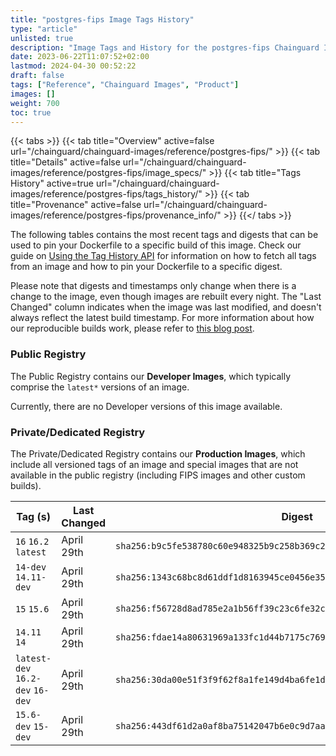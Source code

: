 ```yaml
---
title: "postgres-fips Image Tags History"
type: "article"
unlisted: true
description: "Image Tags and History for the postgres-fips Chainguard Image"
date: 2023-06-22T11:07:52+02:00
lastmod: 2024-04-30 00:52:22
draft: false
tags: ["Reference", "Chainguard Images", "Product"]
images: []
weight: 700
toc: true
---
```


{{< tabs >}}
{{< tab title="Overview" active=false url="/chainguard/chainguard-images/reference/postgres-fips/" >}}
{{< tab title="Details" active=false url="/chainguard/chainguard-images/reference/postgres-fips/image_specs/" >}}
{{< tab title="Tags History" active=true url="/chainguard/chainguard-images/reference/postgres-fips/tags_history/" >}}
{{< tab title="Provenance" active=false url="/chainguard/chainguard-images/reference/postgres-fips/provenance_info/" >}}
{{</ tabs >}}

The following tables contains the most recent tags and digests that can be used to pin your Dockerfile to a specific build of this image. Check our guide on [Using the Tag History API](/chainguard/chainguard-images/using-the-tag-history-api/) for information on how to fetch all tags from an image and how to pin your Dockerfile to a specific digest.

Please note that digests and timestamps only change when there is a change to the image, even though images are rebuilt every night. The "Last Changed" column indicates when the image was last modified, and doesn't always reflect the latest build timestamp. For more information about how our reproducible builds work, please refer to [this blog post](https://www.chainguard.dev/unchained/reproducing-chainguards-reproducible-image-builds).

### Public Registry
The Public Registry contains our **Developer Images**, which typically comprise the `latest*` versions of an image.

Currently, there are no Developer versions of this image available.

### Private/Dedicated Registry
The Private/Dedicated Registry contains our **Production Images**, which include all versioned tags of an image and special images that are not available in the public registry (including FIPS images and other custom builds).

| Tag (s)                           | Last Changed | Digest                                                                    |
|-----------------------------------|--------------|---------------------------------------------------------------------------|
|  `16` `16.2` `latest`             | April 29th   | `sha256:b9c5fe538780c60e948325b9c258b369c263514ac2e90d26d34044606ca12344` |
|  `14-dev` `14.11-dev`             | April 29th   | `sha256:1343c68bc8d61ddf1d8163945ce0456e353962a7d261de1a4e6427929eb9e5e6` |
|  `15` `15.6`                      | April 29th   | `sha256:f56728d8ad785e2a1b56ff39c23c6fe32c2ce8099ad171dcd90ce58e425156bb` |
|  `14.11` `14`                     | April 29th   | `sha256:fdae14a80631969a133fc1d44b7175c7695f7b10bf7cecc35d486b4b16ea9df2` |
|  `latest-dev` `16.2-dev` `16-dev` | April 29th   | `sha256:30da00e51f3f9f62f8a1fe149d4ba6fe1d9bbdfda50ee5c6aa8a5489a0273497` |
|  `15.6-dev` `15-dev`              | April 29th   | `sha256:443df61d2a0af8ba75142047b6e0c9d7aa31fbb2ad34a806801bc5d4b13470e3` |

